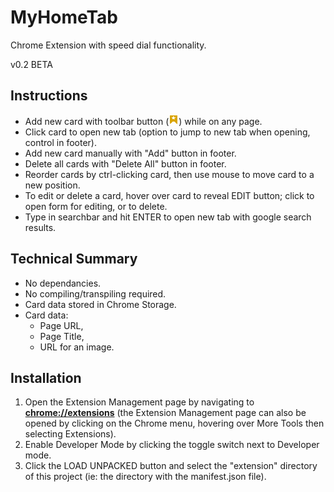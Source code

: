# MyHomeTab
Chrome Extension with speed dial functionality.

v0.2 BETA

## Instructions
* Add new card with toolbar button (![Image](./extension/icons/icon16.png "toolbar icon")) while on any page.
* Click card to open new tab (option to jump to new tab when opening, control in footer).
* Add new card manually with "Add" button in footer.
* Delete all cards with "Delete All" button in footer.
* Reorder cards by ctrl-clicking card, then use mouse to move card to a new position.
* To edit or delete a card, hover over card to reveal EDIT button; click to open form for editing, or to delete.
* Type in searchbar and hit ENTER to open new tab with google search results.


## Technical Summary
* No dependancies.
* No compiling/transpiling required.
* Card data stored in Chrome Storage.
* Card data: 
  * Page URL,
  * Page Title,
  * URL for an image.


## Installation
1. Open the Extension Management page by navigating to [**chrome://extensions**](chrome://extensions) (the Extension Management page can also be opened by clicking on the Chrome menu, hovering over More Tools then selecting Extensions).  
2. Enable Developer Mode by clicking the toggle switch next to Developer mode.  
3. Click the LOAD UNPACKED button and select the "extension" directory of this project (ie: the directory with the manifest.json file).  